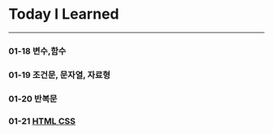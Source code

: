 Today I Learned
===
***
### 01-18 변수,함수
### 01-19 조건문, 문자열, 자료형
### 01-20 반복문
### 01-21 [HTML CSS](https://github.com/ShinYoungHO/TIL/blob/master/Flexbox_Grid/Flexbox_Grid.md)



